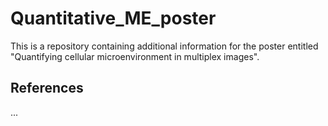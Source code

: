 # Quantitative_ME_poster
This is a repository containing additional information for the poster entitled "Quantifying cellular microenvironment in multiplex images".


## References
...
